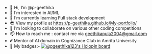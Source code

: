 - 👋 Hi, I’m @p-geethika
- 👀 I’m interested in AI/ML
- 🌱 I’m currently learning Full stack development
- 😎 View my profile at https://p-geethika.github.io/My-portfolio/
- 💞️ I’m looking to collaborate on various other coding competitions
- 📫 How to reach me : contact me via geethikapula2004@gmail.com
- 💕 Mentor of AI domain in Cognizance Club in Amrita University
- 🥳 My badges:- [![@pgeethika123's Holopin board](https://holopin.io/api/user/board?user=pgeethika123)](https://holopin.io/@pgeethika123)
<!---
p-geethika/p-geethika is a ✨ special ✨ repository because its `README.md` (this file) appears on your GitHub profile.
You can click the Preview link to take a look at your changes.
--->
